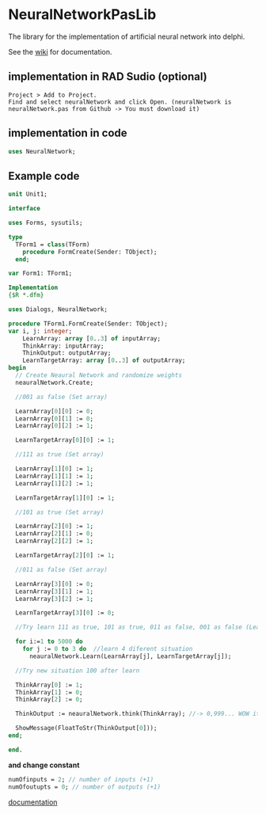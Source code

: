 # NeuralNetworkPasLib
The library for the implementation of artificial neural network into delphi.

See the [wiki](https://github.com/Lukas0025/NeuralNetworkPasLib/wiki) for documentation.

## implementation in RAD Sudio (optional)
```
Project > Add to Project.
Find and select neuralNetwork and click Open. (neuralNetwork is neuralNetwork.pas from Github -> You must download it)
```
## implementation in code
```pascal
uses NeuralNetwork;
```
## Example code  

```pascal
unit Unit1;

interface

uses Forms, sysutils;

type
  TForm1 = class(TForm)
    procedure FormCreate(Sender: TObject);
  end;

var Form1: TForm1;

Implementation
{$R *.dfm}

uses Dialogs, NeuralNetwork;

procedure TForm1.FormCreate(Sender: TObject);
var i, j: integer;
    LearnArray: array [0..3] of inputArray;
    ThinkArray: inputArray;
    ThinkOutput: outputArray;
    LearnTargetArray: array [0..3] of outputArray;
begin
  // Create Neaural Network and randomize weights
  neauralNetwork.Create;

  //001 as false (Set array)

  LearnArray[0][0] := 0;
  LearnArray[0][1] := 0;
  LearnArray[0][2] := 1;

  LearnTargetArray[0][0] := 1;

  //111 as true (Set array)

  LearnArray[1][0] := 1;
  LearnArray[1][1] := 1;
  LearnArray[1][2] := 1;

  LearnTargetArray[1][0] := 1;

  //101 as true (Set array)

  LearnArray[2][0] := 1;
  LearnArray[2][1] := 0;
  LearnArray[2][2] := 1;

  LearnTargetArray[2][0] := 1;

  //011 as false (Set array)

  LearnArray[3][0] := 0;
  LearnArray[3][1] := 1;
  LearnArray[3][2] := 1;

  LearnTargetArray[3][0] := 0;

  //Try learn 111 as true, 101 as true, 011 as false, 001 as false (Learn from array) -> 5000 times

  for i:=1 to 5000 do
    for j := 0 to 3 do  //learn 4 diferent situation
      neauralNetwork.Learn(LearnArray[j], LearnTargetArray[j]);

  //Try new situation 100 after learn

  ThinkArray[0] := 1;
  ThinkArray[1] := 0;
  ThinkArray[2] := 0;

  ThinkOutput := neauralNetwork.think(ThinkArray); //-> 0,999... WOW it is so close

  ShowMessage(FloatToStr(ThinkOutput[0]));
end;

end.
```
**and change constant**
```pascal
numOfinputs = 2; // number of inputs (+1)
numOfoutupts = 0; // number of outputs (+1)
```
[documentation](https://github.com/Lukas0025/NeuralNetworkPasLib/wiki)
